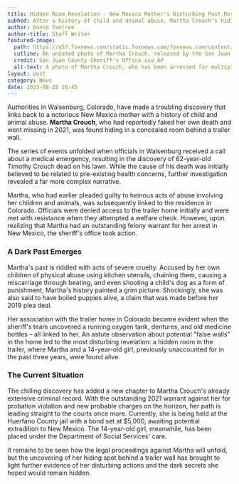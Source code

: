 ```yaml
---
title: Hidden Room Revelation - New Mexico Mother's Disturbing Past Resurfaces in Colorado
subhed: After a history of child and animal abuse, Martha Crouch's hiding spot behind a trailer wall unveils more secrets.
author: Donna Teetree
author-title: Staff Writer
featured-image: 
  path: https://a57.foxnews.com/static.foxnews.com/foxnews.com/content/uploads/2023/08/640/320/Timothy-Martha-Crouch2.jpg?ve=1&tl=1
  cutline: An undated photo of Martha Crouch, released by the San Juan County Sheriff's Office.
  credit: San Juan County Sheriff's Office via AP
  alt-text: A photo of Martha Crouch, who has been arrested for multiple abuse charges.
layout: post
category: News
date: 2023-08-28 10:45
---
```


Authorities in Walsenburg, Colorado, have made a troubling discovery that links back to a notorious New Mexico mother with a history of child and animal abuse. **Martha Crouch**, who had reportedly faked her own death and went missing in 2021, was found hiding in a concealed room behind a trailer wall.

The series of events unfolded when officials in Walsenburg received a call about a medical emergency, resulting in the discovery of 62-year-old Timothy Crouch dead on his lawn. While the cause of his death was initially believed to be related to pre-existing health concerns, further investigation revealed a far more complex narrative.

Martha, who had earlier pleaded guilty to heinous acts of abuse involving her children and animals, was subsequently linked to the residence in Colorado. Officials were denied access to the trailer home initially and were met with resistance when they attempted a welfare check. However, upon realizing that Martha had an outstanding felony warrant for her arrest in New Mexico, the sheriff's office took action.

### A Dark Past Emerges

Martha's past is riddled with acts of severe cruelty. Accused by her own children of physical abuse using kitchen utensils, chaining them, causing a miscarriage through beating, and even shooting a child's dog as a form of punishment, Martha's history painted a grim picture. Shockingly, she was also said to have boiled puppies alive, a claim that was made before her 2019 plea deal.

Her association with the trailer home in Colorado became evident when the sheriff's team uncovered a running oxygen tank, dentures, and old medicine bottles – all linked to her. An astute observation about potential "false walls" in the home led to the most disturbing revelation: a hidden room in the trailer, where Martha and a 14-year-old girl, previously unaccounted for in the past three years, were found alive.

### The Current Situation

The chilling discovery has added a new chapter to Martha Crouch's already extensive criminal record. With the outstanding 2021 warrant against her for probation violation and new probable charges on the horizon, her path is leading straight to the courts once more. Currently, she is being held at the Huerfano County jail with a bond set at $5,000, awaiting potential extradition to New Mexico. The 14-year-old girl, meanwhile, has been placed under the Department of Social Services' care.

It remains to be seen how the legal proceedings against Martha will unfold, but the uncovering of her hiding spot behind a trailer wall has brought to light further evidence of her disturbing actions and the dark secrets she hoped would remain hidden.
